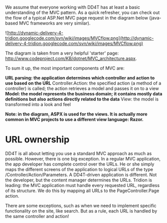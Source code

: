 We assume that everyone working with DD4T has at least a basic understanding of the MVC pattern. As a quick refresher, you can check out the flow of a typical ASP.Net MVC page request in the diagram below (java-based MVC frameworks are very similar).

![http://dynamic-delivery-4-tridion.googlecode.com/svn/wiki/images/MVCflow.png](http://dynamic-delivery-4-tridion.googlecode.com/svn/wiki/images/MVCflow.png)

The diagram is taken from a very helpful 'starter' page: http://www.codeproject.com/KB/dotnet/MVC_architecture.aspx.

To sum it up, the most important components of MVC are:

**URL parsing: the application determines which controller and action to use based on the URL** Controller.Action: the specified action (a method of a controller) is called; the action retrieves a model and passes it on to a view
**Model: the model represents the business domain; it contains mostly data definitions but also actions directly related to the data** View: the model is transformed into a look and feel

**Note: in the diagram, ASPX is used for the views. It is actually more common in MVC projects to use a different view language: Razor.**

# URL ownership #

DD4T is all about letting you use a standard MVC approach as much as possible. However, there is one big exception. In a regular MVC application, the app developer has complete control over the URLs. He or she simply maps the different screens of the application to logical URLs of the type /Controller/Action/Parameters.
A DD4T-driven application is different. Not the developer, but the content manager determines the URLs. Tridion is leading: the MVC application must handle every requested URL, regardless of its structure. We do this by mapping all URLs to the PageController.Page action.

There are some exceptions, such as when we need to implement specific functionality on the site, like search. But as a rule, each URL is handled by the same controller and action!